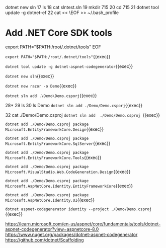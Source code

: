 dotnet new sln
   17  ls
   18  cat slntest.sln
   19  mkdir 715
   20  cd 715
   21  dotnet tool update -g dotnet-ef
   22  cat << \EOF >> ~/.bash_profile
# Add .NET Core SDK tools

export PATH="$PATH:/root/.dotnet/tools"
EOF

`export PATH="$PATH:/root/.dotnet/tools"`{{exec}}

`dotnet tool update -g dotnet-aspnet-codegenerator`{{exec}}

`dotnet new sln`{{exec}}

`dotnet new razor -o Demo`{{exec}}

`dotnet sln add .\Demo\Demo.csporj`{{exec}}

   28* 
   29  ls
   30  ls Demo
`dotnet sln add ./Demo/Demo.csporj`{{exec}}

   32  cat ./Demo/Demo.csproj 
`dotnet sln add  ./Demo/Demo.csproj `{{exec}}

`dotnet add ./Demo/Demo.csproj package Microsoft.EntityFrameworkCore.Design`{{exec}}

`dotnet add ./Demo/Demo.csproj package Microsoft.EntityFrameworkCore.SqlServer`{{exec}}

`dotnet add ./Demo/Demo.csproj package Microsoft.EntityFrameworkCore.Tools`{{exec}}

`dotnet add ./Demo/Demo.csproj package Microsoft.VisualStudio.Web.CodeGeneration.Design`{{exec}}

`dotnet add ./Demo/Demo.csproj package Microsoft.AspNetCore.Identity.EntityFrameworkCore`{{exec}}

`dotnet add ./Demo/Demo.csproj package Microsoft.AspNetCore.Identity.UI`{{exec}}

`dotnet aspnet-codegenerator identity --project ./Demo/Demo.csproj `{{exec}}




https://learn.microsoft.com/en-us/aspnet/core/fundamentals/tools/dotnet-aspnet-codegenerator?view=aspnetcore-8.0
https://www.nuget.org/packages/dotnet-aspnet-codegenerator
https://github.com/dotnet/Scaffolding